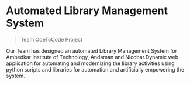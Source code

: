 
# Automated Library Management System

>Team OdeToCode Project 


Our Team has designed an automated Library Management System for Ambedkar Institute of Technology, Andaman and Nicobar.Dynamic web application for automating and modernizing the library activities using python scripts and libraries for automation and artificially empowering the system.
